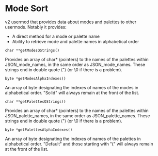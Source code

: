 # Mode Sort

v2 usermod that provides data about modes and
palettes to other usermods. Notably it provides:
* A direct method for a mode or palette name
* Ability to retrieve mode and palette names in 
  alphabetical order

```char **getModesQStrings()```

Provides an array of char* (pointers) to the names of the
palettes within JSON_mode_names, in the same order as 
JSON_mode_names. These strings end in double quote (")
(or \0 if there is a problem).

```byte *getModesAlphaIndexes()```

An array of byte designating the indexes of names of the
modes in alphabetical order. "Solid" will always remain 
at the front of the list.

```char **getPalettesQStrings()```

Provides an array of char* (pointers) to the names of the
palettes within JSON_palette_names, in the same order as 
JSON_palette_names. These strings end in double quote (")
(or \0 if there is a problem).

```byte *getPalettesAlphaIndexes()```

An array of byte designating the indexes of names of the
palettes in alphabetical order. "Default" and those
starting with "(" will always remain at the front of the list.
